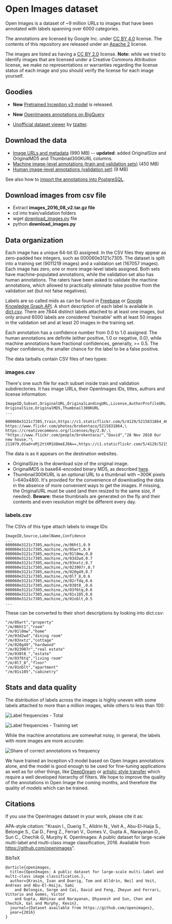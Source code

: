 # Open Images dataset

Open Images is a dataset of ~9 million URLs to images that have been annotated with labels spanning over 6000 categories.

The annotations are licensed by Google Inc. under [CC BY 4.0](https://creativecommons.org/licenses/by/4.0/) license. The contents of this repository are released under an [Apache 2](LICENSE) license.

The images are listed as having a [CC BY 2.0](https://creativecommons.org/licenses/by/2.0/) license. **Note:** while we tried to identify images that are licensed under a Creative Commons Attribution license, we make no representations or warranties regarding the license status of each image and you should verify the license for each image yourself.

## Goodies
- **New** [Pretrained Inception v3 model](https://github.com/openimages/dataset/wiki/Running-a-pretrained-classifier) is released.
- **New** [OpenImages annotations on BigQuery](https://cloud.google.com/bigquery/public-data/openimages)

- [Unofficial dataset viewer](http://openimages.oldjpg.com/) by [tzatter](https://github.com/tzatter).

## Download the data

* [Image URLs and metadata](https://storage.googleapis.com/openimages/2016_08/images_2016_08_v5.tar.gz) (990 MB) -- **updated**: added OriginalSize and OriginalMD5 and Thumbnail300KURL columns.
* [Machine image-level annotations (train and validation sets)](https://storage.googleapis.com/openimages/2016_08/machine_ann_2016_08_v3.tar.gz) (450 MB)
* [Human image-level annotations (validation set)](https://storage.googleapis.com/openimages/2016_08/human_ann_2016_08_v3.tar.gz) (9 MB)

See also how to [import the annotations into PostgreSQL](https://github.com/openimages/dataset/wiki/Importing-into-PostgreSQL).

## Download images from csv file
* Extract **images_2016_08_v2.tar.gz file**
* cd into train/validation folders 
* wget [download_images.py](https://github.com/Naveenal/dataset/raw/master/images_download.py) file
* python **download_images.py**

## Data organization

Each image has a unique 64-bit ID assigned. In the CSV files they appear as zero-padded hex integers, such as 000060e3121c7305. The dataset is split into a training set (9011219 images) and a validation set (167057 images). Each image has zero, one or more image-level labels assigned. Both sets have machine-populated annotations, while the validation set also has human annotations. The raters have been asked to validate the machine annotations, which allowed to practically eliminate false positive from the validation set (but not false negatives).

Labels are so called mids as can be found in [Freebase](https://en.wikipedia.org/wiki/Freebase) or [Google Knowledge Graph API](https://developers.google.com/knowledge-graph/). A short description of each label is available in [dict.csv](dict.csv). There are 7844 distinct labels attached to at least one images, but only around 6000 labels are considered 'trainable' with at least 50 images in the validation set and at least 20 images in the training set.

Each annotation has a confidence number from 0.0 to 1.0 assigned. The human annotations are definite (either positive, 1.0 or negative, 0.0), while machine annotations have fractional confidences, generally, >= 0.5. The higher confidence, the smaller chance for the label to be a false positive.

The data tarballs contain CSV files of two types:

### images.csv

There's one such file for each subset inside train and validation subdirectories. It has image URLs, their OpenImages IDs, titles, authors and license information:

```
ImageID,Subset,OriginalURL,OriginalLandingURL,License,AuthorProfileURL,Author,Title,\
OriginalSize,OriginalMD5,Thumbnail300KURL
...

000060e3121c7305,train,https://c1.staticflickr.com/5/4129/5215831864_46f356962f_o.jpg,\
https://www.flickr.com/photos/brokentaco/5215831864,\
https://creativecommons.org/licenses/by/2.0/,\
"https://www.flickr.com/people/brokentaco/","David","28 Nov 2010 Our new house."\
211079,0Sad+xMj2ttXM1U8meEJ0A==,https://c1.staticflickr.com/5/4129/5215831864_ee4e8c6535_z.jpg
```

The data is as it appears on the destination websites.

* OriginalSize is the download size of the original image.
* OriginalMD5 is base64-encoded binary MD5, as described [here](https://cloud.google.com/storage/transfer/create-url-list#md5).
* Thumbnail300KURL is an optional URL to a thumbnail with ~300K pixels (~640x480). It's provided for the convenience of downloading the data in the absence of more convenient ways to get the images. If missing, the OriginalURL must be used (and then resized to the same size, if needed). **Beware:** these thumbnails are generated on the fly and their contents and even resolution might be different every day.

### labels.csv

The CSVs of this type attach labels to image IDs:

```
ImageID,Source,LabelName,Confidence
...
000060e3121c7305,machine,/m/06ht1,0.9
000060e3121c7305,machine,/m/05wrt,0.9
000060e3121c7305,machine,/m/01l0mw,0.8
000060e3121c7305,machine,/m/03d2wd,0.7
000060e3121c7305,machine,/m/03nxtz,0.7
000060e3121c7305,machine,/m/023907r,0.7
000060e3121c7305,machine,/m/020g49,0.7
000060e3121c7305,machine,/m/0l7_8,0.6
000060e3121c7305,machine,/m/02rfdq,0.6
000060e3121c7305,machine,/m/038t8_,0.6
000060e3121c7305,machine,/m/03f6tq,0.6
000060e3121c7305,machine,/m/01s105,0.6
000060e3121c7305,machine,/m/01nblt,0.5
...
```

These can be converted to their short descriptions by looking into dict.csv:

```
"/m/05wrt","property"
"/m/06ht1","room"
"/m/01l0mw","home"
"/m/03d2wd","dining room"
"/m/03nxtz","cottage"
"/m/020g49","hardwood"
"/m/023907r","real estate"
"/m/038t8_","estate"
"/m/03f6tq","living room"
"/m/0l7_8","floor"
"/m/01nblt","apartment"
"/m/01s105","cabinetry"
```

## Stats and data quality

The distribution of labels across the images is highly uneven with some labels attached to more than a million images, while others to less than 100:

![Label frequencies - Total](assets/label-frequencies-total.png)

![Label frequencies - Training set](assets/label-frequencies-training-set.png)

While the machine annotations are somewhat noisy, in general, the labels with more images are more accurate:

![Share of correct annotations vs frequency](assets/share-of-correct-annotations-vs-frequency.png)


We have trained an Inception v3 model based on Open Images annotations alone, and the model is good enough to be used for fine-tuning applications as well as for other things, like [DeepDream](https://research.googleblog.com/2015/07/deepdream-code-example-for-visualizing.html) or [artistic style transfer](https://arxiv.org/abs/1508.06576) which require a well developed hierarchy of filters. We hope to improve the quality of the annotations in Open Image the coming months, and therefore the quality of models which can be trained.

## Citations

If you use the OpenImages dataset in your work, please cite it as:

APA-style citation: "Krasin I., Duerig T., Alldrin N., Veit A., Abu-El-Haija S., Belongie S., Cai D., Feng Z., Ferrari V., Gomes V., Gupta A., Narayanan D., Sun C., Chechik G, Murphy K. OpenImages: A public dataset for large-scale multi-label and multi-class image classification, 2016. Available from https://github.com/openimages".

BibTeX
```
@article{openimages,
  title={OpenImages: A public dataset for large-scale multi-label and multi-class image classification.},
  author={Krasin, Ivan and Duerig, Tom and Alldrin, Neil and Veit, Andreas and Abu-El-Haija, Sami
    and Belongie, Serge and Cai, David and Feng, Zheyun and Ferrari, Vittorio and Gomes, Victor
    and Gupta, Abhinav and Narayanan, Dhyanesh and Sun, Chen and Chechik, Gal and Murphy, Kevin},
  journal={Dataset available from https://github.com/openimages},
  year={2016}
}
```
